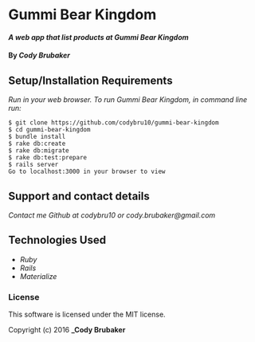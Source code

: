 # Gummi Bear Kingdom

#### _A web app that list products at Gummi Bear Kingdom_

#### By _**Cody Brubaker**_


## Setup/Installation Requirements

_Run in your web browser. To run Gummi Bear Kingdom, in command line run:_

```
$ git clone https://github.com/codybru10/gummi-bear-kingdom
$ cd gummi-bear-kingdom
$ bundle install
$ rake db:create
$ rake db:migrate
$ rake db:test:prepare
$ rails server
Go to localhost:3000 in your browser to view
```

## Support and contact details

_Contact me Github at codybru10 or cody.brubaker@gmail.com_

## Technologies Used

* _Ruby_
* _Rails_
* _Materialize_


### License

This software is licensed under the MIT license.

Copyright (c) 2016 **_Cody Brubaker**
